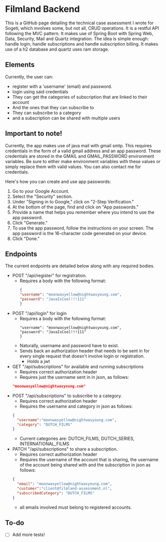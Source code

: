 # Filmland Backend
This is a GitHub page detailing the technical case assessment I wrote for Sogeti, which involves some, but not all, CRUD operations. It is a restful API following the MVC pattern. It makes use of Spring Boot with Spring Web, Data, Security, Mail and Quartz integration. The idea is simple enough: handle login, handle subscriptions and handle subscription billing. It makes use of a h2 database and quartz uses ram storage.

## Elements
Currently, the user can:
- register with a 'username' (email) and password.
- login using said credentials
- They can get the categories of subscription that are linked to their account
- And the ones that they can subscribe to
- They can subscribe to a category
- and a subscription can be shared with multiple users

## Important to note!

Currently, the app makes use of java mail with gmail smtp. This requires credentials in the form of a valid gmail address and an app password. These credentials are stored in the GMAIL and GMAIL_PASSWORD environment variables. Be sure to either make environment variables with these values or simply replace them with valid values.
You can also contact me for credentials.

Here's how you can create and use app passwords:

1.  Go to your Google Account.
2.  Select the "Security" section.
3.  Under "Signing in to Google," click on "2-Step Verification."
4.  At the bottom of the page, find and click on "App passwords."
5.  Provide a name that helps you remember where you intend to use the app password.
6.  Click "Generate."
7.  To use the app password, follow the instructions on your screen. The app password is the 16-character code generated on your device.
8.  Click "Done."

## Endpoints

The current endpoints are detailed below along with any required bodies.

- POST "/api/register" for registration.
  - Requires a body with the following format:
    ```json
    {
    "username": "moonwasyellow@nightwasyoung.com",
    "password": "JavaIsCool!!!111"
    }
    ```
- POST "/api/login" for login
  - Requires a body with the following format:
      ```json{
    "username": "moonwasyellow@nightwasyoung.com",
    "password": "JavaIsCool!!!111"
    }
    ```
  - Naturally, username and password have to exist.
  - Sends back an authorization header that needs to be sent in for every single request that doesn't involve login or registration.
    - Holds a jwt
- GET "/api/subscriptions" for available and running subscriptions
  - Requires correct authorization header
  - Requires just the username sent in in json, as follows:
  ```json
  "moonwasyellow@nightwasyoung.com"
  ```
- POST "/api/subscriptions" to subscribe to a category.
  - Requires correct authorization header
  - Requires the username and category in json as follows:
  ```json
  {
    "username":"moonwasyellow@nightwasyoung.com",
    "category": "DUTCH_FILMS"
  }
  ```
  - Current categories are: DUTCH_FILMS, DUTCH_SERIES, INTERNATIONAL_FILMS
- PATCH "/api/subscriptions" to share a subscription.
  - Requires correct authorization header
  - Requires the username of the account that is sharing, the username of the account being shared with and the subscription in json as follows:
  ```json
  {
    "email": "moonwasyellow@nightwasyoung.com",
    "customer":"client@filmland-assessment.nl",
    "subscribedCategory": "DUTCH_FILMS"
  }
  ```
  - all emails involved must belong to registered accounts.
## To-do

- [ ] Add more tests!
